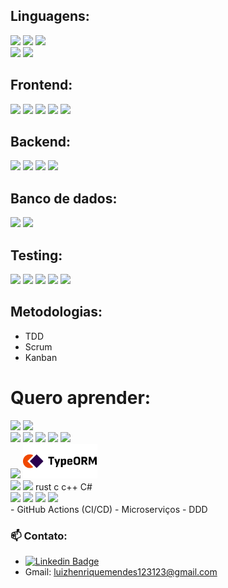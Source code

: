 ## Linguagens:
<div>
  <img height="55em" src="https://cdn.jsdelivr.net/gh/devicons/devicon/icons/typescript/typescript-original.svg" />
  <img height="55em" src="https://cdn.jsdelivr.net/gh/devicons/devicon/icons/javascript/javascript-original.svg" />
  <img height="55em" src="https://cdn.jsdelivr.net/gh/devicons/devicon/icons/python/python-original-wordmark.svg" />
</div>
<div>
  <img height="55em" src="https://cdn.jsdelivr.net/gh/devicons/devicon/icons/html5/html5-original-wordmark.svg" />
  <img height="55em" src="https://cdn.jsdelivr.net/gh/devicons/devicon/icons/css3/css3-original-wordmark.svg" />
</div>

## Frontend:
<div>
  <img height="55em" src="https://cdn.jsdelivr.net/gh/devicons/devicon/icons/react/react-original-wordmark.svg" />
  <img height="55em" src="https://cdn.jsdelivr.net/gh/devicons/devicon/icons/redux/redux-original.svg" />
  <img height="55em" src="https://cdn.jsdelivr.net/gh/devicons/devicon/icons/tailwindcss/tailwindcss-plain.svg" />
  <img height="55em" src="https://cdn.jsdelivr.net/gh/devicons/devicon/icons/bootstrap/bootstrap-original-wordmark.svg" />
  <img height="55em" src="https://styled-components.com/logo.png">
</div>

## Backend:
<div>
  <img height="55em" src="https://cdn.jsdelivr.net/gh/devicons/devicon/icons/nodejs/nodejs-original-wordmark.svg" />
  <img height="55em" src="https://cdn.jsdelivr.net/gh/devicons/devicon/icons/express/express-original-wordmark.svg" />
  <img height="55em" src="https://cdn.jsdelspringivr.net/gh/devicons/devicon/icons/docker/docker-plain-wordmark.svg" />
  <img height="55em" src="https://cdn.jsdelivr.net/gh/devicons/devicon/icons/sequelize/sequelize-original-wordmark.svg" />
</div>

## Banco de dados:
<div>
  <img height="55em" src="https://cdn.jsdelivr.net/gh/devicons/devicon/icons/mongodb/mongodb-plain-wordmark.svg" />
  <img height="55em" src="https://cdn.jsdelivr.net/gh/devicons/devicon/icons/mysql/mysql-original-wordmark.svg" />
</div>

## Testing:
<div>
  
  <img height="55em" src="https://cdn.jsdelivr.net/gh/devicons/devicon/icons/jest/jest-plain.svg" />
  <img height="55em" src="https://testing-library.com/img/octopus-64x64.png"  />
  <img height="55em" src="https://cdn.jsdelivr.net/gh/devicons/devicon/icons/mocha/mocha-plain.svg" />
  <img height="55em" src="https://sinonjs.org/assets/images/logo.png" />
  <img height="55em" src="https://camo.githubusercontent.com/7ecbd4531436e4f20c1dba52a4fd4ac367cfcc20a2f62cfe7a10f32da306afc6/687474703a2f2f636861696a732e636f6d2f696d672f636861692d6c6f676f2e706e67" />
</div>

## Metodologias:
- TDD
- Scrum
- Kanban

# Quero aprender:
<div>
  <img height="55em" src="https://cdn.jsdelivr.net/gh/devicons/devicon/icons/java/java-original-wordmark.svg" />
  <img height="55em" src="https://cdn.jsdelivr.net/gh/devicons/devicon/icons/spring/spring-original-wordmark.svg" />
</div>
<div>
  <img height="55em" src="https://cdn.jsdelivr.net/gh/devicons/devicon/icons/nextjs/nextjs-original-wordmark.svg" />
  <img height="55em" src="https://cdn.jsdelivr.net/gh/devicons/devicon/icons/vuejs/vuejs-original-wordmark.svg" />
  <img height="55em" src="https://cdn.jsdelivr.net/gh/devicons/devicon/icons/angularjs/angularjs-original.svg" />
  <img height="55em" src="https://cdn.jsdelivr.net/gh/devicons/devicon/icons/electron/electron-original-wordmark.svg" />
  <img height="55em" src="https://d33wubrfki0l68.cloudfront.net/554c3b0e09cf167f0281fda839a5433f2040b349/ecfc9/img/header_logo.svg" />
</div>
<div>
  <img height="55em" src="https://prismalens.vercel.app/header/logo-dark.svg" />
  <img height="55em" src="https://github.com/typeorm/typeorm/raw/master/resources/logo_big.png">
</div>
<div>
  <img height="55em" src="https://cdn.jsdelivr.net/gh/devicons/devicon/icons/c/c-original.svg" />
  <img height="55em" src="https://cdn.jsdelivr.net/gh/devicons/devicon/icons/rust/rust-plain.svg" />
rust c c++ C#
</div>
<div>
  <img height="55em" src="https://cdn.jsdelivr.net/gh/devicons/devicon/icons/amazonwebservices/amazonwebservices-plain-wordmark.svg" />
  <img height="55em" src="https://cdn.jsdelivr.net/gh/devicons/devicon/icons/azure/azure-original-wordmark.svg" />
  <img height="55em" src="https://cdn.jsdelivr.net/gh/devicons/devicon/icons/firebase/firebase-plain-wordmark.svg" />
  <img height="55em" src="https://cdn.jsdelivr.net/gh/devicons/devicon/icons/googlecloud/googlecloud-original-wordmark.svg" />
</div>
- GitHub Actions (CI/CD)
- Microserviços
- DDD

### 📫 Contato:
- [![Linkedin Badge](https://img.shields.io/badge/-LinkedIn-0e76a8?style=flat-square&logo=Linkedin&logoColor=white)](https://www.linkedin.com/in/luizhenriquepy/) 
- Gmail: luizhenriquemendes123123@gmail.com
